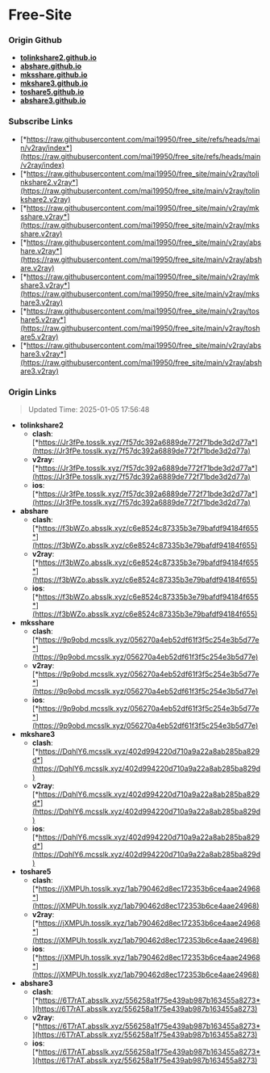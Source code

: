 # Free-Site

### Origin Github

- [**tolinkshare2.github.io**](https://github.com/tolinkshare2/tolinkshare2.github.io)
- [**abshare.github.io**](https://github.com/abshare/abshare.github.io)
- [**mksshare.github.io**](https://github.com/mksshare/mksshare.github.io)
- [**mkshare3.github.io**](https://github.com/mkshare3/mkshare3.github.io)
- [**toshare5.github.io**](https://github.com/toshare5/toshare5.github.io)
- [**abshare3.github.io**](https://github.com/abshare3/abshare3.github.io)

### Subscribe Links

- [*https://raw.githubusercontent.com/mai19950/free_site/refs/heads/main/v2ray/index*](https://raw.githubusercontent.com/mai19950/free_site/refs/heads/main/v2ray/index)
- [*https://raw.githubusercontent.com/mai19950/free_site/main/v2ray/tolinkshare2.v2ray*](https://raw.githubusercontent.com/mai19950/free_site/main/v2ray/tolinkshare2.v2ray)
- [*https://raw.githubusercontent.com/mai19950/free_site/main/v2ray/mksshare.v2ray*](https://raw.githubusercontent.com/mai19950/free_site/main/v2ray/mksshare.v2ray)
- [*https://raw.githubusercontent.com/mai19950/free_site/main/v2ray/abshare.v2ray*](https://raw.githubusercontent.com/mai19950/free_site/main/v2ray/abshare.v2ray)
- [*https://raw.githubusercontent.com/mai19950/free_site/main/v2ray/mkshare3.v2ray*](https://raw.githubusercontent.com/mai19950/free_site/main/v2ray/mkshare3.v2ray)
- [*https://raw.githubusercontent.com/mai19950/free_site/main/v2ray/toshare5.v2ray*](https://raw.githubusercontent.com/mai19950/free_site/main/v2ray/toshare5.v2ray)
- [*https://raw.githubusercontent.com/mai19950/free_site/main/v2ray/abshare3.v2ray*](https://raw.githubusercontent.com/mai19950/free_site/main/v2ray/abshare3.v2ray)

### Origin Links

> Updated Time: 2025-01-05 17:56:48

- **tolinkshare2**
  - **clash**: [*https://Jr3fPe.tosslk.xyz/7f57dc392a6889de772f71bde3d2d77a*](https://Jr3fPe.tosslk.xyz/7f57dc392a6889de772f71bde3d2d77a)
  - **v2ray**: [*https://Jr3fPe.tosslk.xyz/7f57dc392a6889de772f71bde3d2d77a*](https://Jr3fPe.tosslk.xyz/7f57dc392a6889de772f71bde3d2d77a)
  - **ios**: [*https://Jr3fPe.tosslk.xyz/7f57dc392a6889de772f71bde3d2d77a*](https://Jr3fPe.tosslk.xyz/7f57dc392a6889de772f71bde3d2d77a)
- **abshare**
  - **clash**: [*https://f3bWZo.absslk.xyz/c6e8524c87335b3e79bafdf94184f655*](https://f3bWZo.absslk.xyz/c6e8524c87335b3e79bafdf94184f655)
  - **v2ray**: [*https://f3bWZo.absslk.xyz/c6e8524c87335b3e79bafdf94184f655*](https://f3bWZo.absslk.xyz/c6e8524c87335b3e79bafdf94184f655)
  - **ios**: [*https://f3bWZo.absslk.xyz/c6e8524c87335b3e79bafdf94184f655*](https://f3bWZo.absslk.xyz/c6e8524c87335b3e79bafdf94184f655)
- **mksshare**
  - **clash**: [*https://9p9obd.mcsslk.xyz/056270a4eb52df61f3f5c254e3b5d77e*](https://9p9obd.mcsslk.xyz/056270a4eb52df61f3f5c254e3b5d77e)
  - **v2ray**: [*https://9p9obd.mcsslk.xyz/056270a4eb52df61f3f5c254e3b5d77e*](https://9p9obd.mcsslk.xyz/056270a4eb52df61f3f5c254e3b5d77e)
  - **ios**: [*https://9p9obd.mcsslk.xyz/056270a4eb52df61f3f5c254e3b5d77e*](https://9p9obd.mcsslk.xyz/056270a4eb52df61f3f5c254e3b5d77e)
- **mkshare3**
  - **clash**: [*https://DqhlY6.mcsslk.xyz/402d994220d710a9a22a8ab285ba829d*](https://DqhlY6.mcsslk.xyz/402d994220d710a9a22a8ab285ba829d)
  - **v2ray**: [*https://DqhlY6.mcsslk.xyz/402d994220d710a9a22a8ab285ba829d*](https://DqhlY6.mcsslk.xyz/402d994220d710a9a22a8ab285ba829d)
  - **ios**: [*https://DqhlY6.mcsslk.xyz/402d994220d710a9a22a8ab285ba829d*](https://DqhlY6.mcsslk.xyz/402d994220d710a9a22a8ab285ba829d)
- **toshare5**
  - **clash**: [*https://jXMPUh.tosslk.xyz/1ab790462d8ec172353b6ce4aae24968*](https://jXMPUh.tosslk.xyz/1ab790462d8ec172353b6ce4aae24968)
  - **v2ray**: [*https://jXMPUh.tosslk.xyz/1ab790462d8ec172353b6ce4aae24968*](https://jXMPUh.tosslk.xyz/1ab790462d8ec172353b6ce4aae24968)
  - **ios**: [*https://jXMPUh.tosslk.xyz/1ab790462d8ec172353b6ce4aae24968*](https://jXMPUh.tosslk.xyz/1ab790462d8ec172353b6ce4aae24968)
- **abshare3**
  - **clash**: [*https://6T7rAT.absslk.xyz/556258a1f75e439ab987b163455a8273*](https://6T7rAT.absslk.xyz/556258a1f75e439ab987b163455a8273)
  - **v2ray**: [*https://6T7rAT.absslk.xyz/556258a1f75e439ab987b163455a8273*](https://6T7rAT.absslk.xyz/556258a1f75e439ab987b163455a8273)
  - **ios**: [*https://6T7rAT.absslk.xyz/556258a1f75e439ab987b163455a8273*](https://6T7rAT.absslk.xyz/556258a1f75e439ab987b163455a8273)

